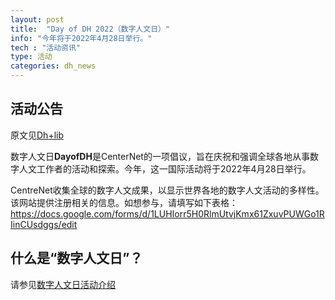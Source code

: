 ```yaml
---
layout: post
title:  "Day of DH 2022（数字人文日）"
info: "今年将于2022年4月28日举行。"
tech : "活动资讯"
type: 活动
categories: dh_news
---
```

## 活动公告

原文见[Dh+lib](https://dhandlib.org/2022/03/24/event-day-of-dh-2022-centernet/)    

数字人文日**DayofDH**是CenterNet的一项倡议，旨在庆祝和强调全球各地从事数字人文工作者的活动和探索。今年，这一国际活动将于2022年4月28日举行。    

CentreNet收集全球的数字人文成果，以显示世界各地的数字人文活动的多样性。该网站提供注册相关的信息。如想参与，请填写如下表格：    
https://docs.google.com/forms/d/1LUHIorr5H0RlmUtvjKmx61ZxuvPUWGo1RIinCUsdggs/edit     

## 什么是“数字人文日”？
请参见[数字人文日活动介绍](https://dhhd2022.github.io/2022-04-01/DayofDH%E6%B4%BB%E5%8A%A8)